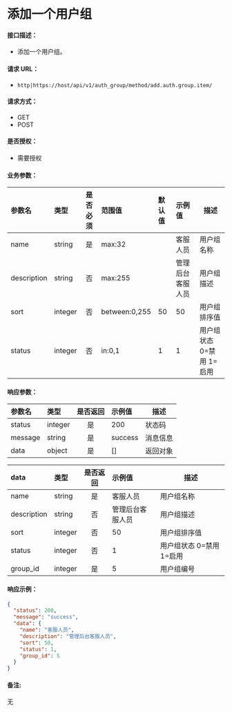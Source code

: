 # 添加一个用户组

#### 接口描述：
- 添加一个用户组。

#### 请求 URL：
- `http|https://host/api/v1/auth_group/method/add.auth.group.item/`

#### 请求方式：
- GET
- POST

#### 是否授权：
- 需要授权

#### 业务参数：
|参数名|类型|是否必须|范围值|默认值|示例值|描述|
|:----|:---|:---:|:-----|:-----|:-----|-----|
|name |string |是 |max:32 | |客服人员 |用户组名称 |
|description |string |否 |max:255 | |管理后台客服人员 |用户组描述 |
|sort |integer |否 |between:0,255 |50 |50 |用户组排序值 |
|status |integer |否 |in:0,1 |1 |1 |用户组状态 0=禁用 1=启用 |

#### 响应参数：
|参数名|类型|是否返回|示例值|描述|
|:-----|:-----|:---:|:-----|-----|
|status |integer |是 |200 |状态码 |
|message |string |是 |success |消息信息 |
|data |object |是 |[] |返回对象 |

|data|类型|是否返回|示例值|描述|
|:-----|:-----|:---:|:-----|-----|
|name |string |是 |客服人员 |用户组名称 |
|description |string |否 |管理后台客服人员 |用户组描述 |
|sort |integer |否 |50 |用户组排序值 |
|status |integer |否 |1 |用户组状态 0=禁用 1=启用 |
|group_id |integer |是 |5 |用户组编号 |

#### 响应示例：
```json
{
  "status": 200,
  "message": "success",
  "data": {
    "name": "客服人员",
    "description": "管理后台客服人员",
    "sort": 50,
    "status": 1,
    "group_id": 5
  }
}
```

#### 备注:
无